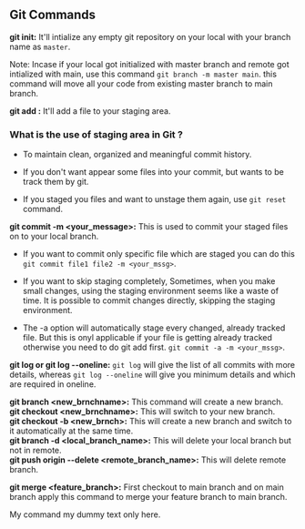 ## Git Commands

**git init:** It'll intialize any empty git repository on your local with your branch name as `master`.

Note: Incase if your local got initialized with master branch and remote got intialized with main, use this command `git branch -m master main`. this command will move all your code from existing master branch to main branch.

**git add <filename>:** It'll add a file to your staging area.

### What is the use of staging area in Git ?

- To maintain clean, organized and meaningful commit history.
- If you don't want appear some files into your commit, but wants to be track them by git.

- If you staged you files and want to unstage them again, use `git reset` command.

**git commit -m <your_message>:** This is used to commit your staged files on to your local branch.

- If you want to commit only specific file which are staged you can do this `git commit file1 file2 -m <your_mssg>`.

- If you want to skip staging completely, Sometimes, when you make small changes, using the staging environment seems like a waste of time. It is possible to commit changes directly, skipping the staging environment.
- The -a option will automatically stage every changed, already tracked file. But this is onyl applicable if your file is getting already tracked otherwise you need to do git add <filename> first.
  `git commit -a -m <your_mssg>`.

**git log or git log --oneline:** `git log` will give the list of all commits with more details, whereas `git log --oneline` will give you minimum details and which are required in oneline.

**git branch <new_brnchname>:** This command will create a new branch.\
**git checkout <new_brnchname>:** This will switch to your new branch.\
**git checkout -b <new_brnch>:** This will create a new branch and switch to it automatically at the same time.\
**git branch -d <local_branch_name>:** This will delete your local branch but not in remote.\
**git push origin --delete <remote_branch_name>:** This will delete remote branch.

**git merge <feature_branch>:** First checkout to main branch and on main branch apply this command to merge your feature branch to main branch.

My command my dummy text only here.
